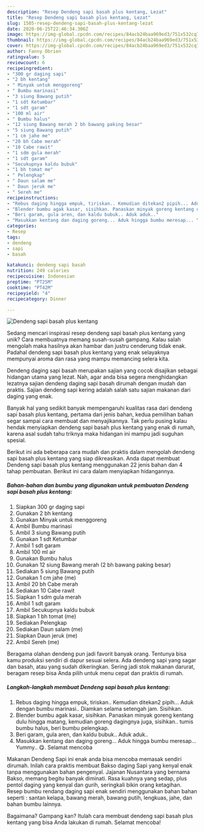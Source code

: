 ```yaml
---
description: "Resep Dendeng sapi basah plus kentang, Lezat"
title: "Resep Dendeng sapi basah plus kentang, Lezat"
slug: 1505-resep-dendeng-sapi-basah-plus-kentang-lezat
date: 2020-06-25T22:46:34.306Z
image: https://img-global.cpcdn.com/recipes/84acb24baa969ed3/751x532cq70/dendeng-sapi-basah-plus-kentang-foto-resep-utama.jpg
thumbnail: https://img-global.cpcdn.com/recipes/84acb24baa969ed3/751x532cq70/dendeng-sapi-basah-plus-kentang-foto-resep-utama.jpg
cover: https://img-global.cpcdn.com/recipes/84acb24baa969ed3/751x532cq70/dendeng-sapi-basah-plus-kentang-foto-resep-utama.jpg
author: Fanny Obrien
ratingvalue: 5
reviewcount: 6
recipeingredient:
- "300 gr daging sapi"
- "2 bh kentang"
- " Minyak untuk menggoreng"
- " Bumbu marinasi"
- "3 siung Bawang putih"
- "1 sdt Ketumbar"
- "1 sdt garam"
- "100 ml air"
- " Bumbu halus"
- "12 siung Bawang merah 2 bh bawang paking besar"
- "5 siung Bawang putih"
- "1 cm jahe me"
- "20 bh Cabe merah"
- "10 Cabe rawit"
- "1 sdm gula merah"
- "1 sdt garam"
- "Secukupnya kaldu bubuk"
- "1 bh tomat me"
- " Pelengkap"
- " Daun salam me"
- " Daun jeruk me"
- " Sereh me"
recipeinstructions:
- "Rebus daging hingga empuk, tiriskan.. Kemudian ditekan2 pipih... Aduk dengan bumbu marinasi.. Diamkan selama setengah jam. Sisihkan."
- "Blender bumbu agak kasar, sisihkan. Panaskan minyak goreng kentang dulu hingga matang, kemudian goreng dagingnya juga, sisihkan.. tumis bumbu halus, beri bumbu pelengkap."
- "Beri garam, gula aren, dan kaldu bubuk.. Aduk aduk.."
- "Masukkan kentang dan daging goreng... Aduk hingga bumbu meresap... Yummy.. 😋. Selamat mencoba"
categories:
- Resep
tags:
- dendeng
- sapi
- basah

katakunci: dendeng sapi basah 
nutrition: 249 calories
recipecuisine: Indonesian
preptime: "PT25M"
cooktime: "PT42M"
recipeyield: "4"
recipecategory: Dinner

---
```



![Dendeng sapi basah plus kentang](https://img-global.cpcdn.com/recipes/84acb24baa969ed3/751x532cq70/dendeng-sapi-basah-plus-kentang-foto-resep-utama.jpg)

Sedang mencari inspirasi resep dendeng sapi basah plus kentang yang unik? Cara membuatnya memang susah-susah gampang. Kalau salah mengolah maka hasilnya akan hambar dan justru cenderung tidak enak. Padahal dendeng sapi basah plus kentang yang enak selayaknya mempunyai aroma dan rasa yang mampu memancing selera kita.

Dendeng daging sapi basah merupakan sajian yang cocok disajikan sebagai hidangan utama yang lezat. Nah, agar anda bisa segera menghidangkan lezatnya sajian dendeng daging sapi basah dirumah dengan mudah dan praktis. Sajian dendeng sapi kering adalah salah satu sajian makanan dari daging yang enak.

Banyak hal yang sedikit banyak mempengaruhi kualitas rasa dari dendeng sapi basah plus kentang, pertama dari jenis bahan, kedua pemilihan bahan segar sampai cara membuat dan menyajikannya. Tak perlu pusing kalau hendak menyiapkan dendeng sapi basah plus kentang yang enak di rumah, karena asal sudah tahu triknya maka hidangan ini mampu jadi suguhan spesial.


Berikut ini ada beberapa cara mudah dan praktis dalam mengolah dendeng sapi basah plus kentang yang siap dikreasikan. Anda dapat membuat Dendeng sapi basah plus kentang menggunakan 22 jenis bahan dan 4 tahap pembuatan. Berikut ini cara dalam menyiapkan hidangannya.

<!--inarticleads1-->

##### Bahan-bahan dan bumbu yang digunakan untuk pembuatan Dendeng sapi basah plus kentang:

1. Siapkan 300 gr daging sapi
1. Gunakan 2 bh kentang
1. Gunakan  Minyak untuk menggoreng
1. Ambil  Bumbu marinasi
1. Ambil 3 siung Bawang putih
1. Gunakan 1 sdt Ketumbar
1. Ambil 1 sdt garam
1. Ambil 100 ml air
1. Gunakan  Bumbu halus
1. Gunakan 12 siung Bawang merah (2 bh bawang paking besar)
1. Sediakan 5 siung Bawang putih
1. Gunakan 1 cm jahe (me)
1. Ambil 20 bh Cabe merah
1. Sediakan 10 Cabe rawit
1. Siapkan 1 sdm gula merah
1. Ambil 1 sdt garam
1. Ambil Secukupnya kaldu bubuk
1. Siapkan 1 bh tomat (me)
1. Sediakan  Pelengkap
1. Sediakan  Daun salam (me)
1. Siapkan  Daun jeruk (me)
1. Ambil  Sereh (me)


Beragama olahan dendeng pun jadi favorit banyak orang. Tentunya bisa kamu produksi sendiri di dapur sesuai selera. Ada dendeng sapi yang sagar dan basah, atau yang sudah dikeringkan. Sering jadi stok makanan darurat, beragam resep bisa Anda pilih untuk menu cepat dan praktis di rumah. 

<!--inarticleads2-->

##### Langkah-langkah membuat Dendeng sapi basah plus kentang:

1. Rebus daging hingga empuk, tiriskan.. Kemudian ditekan2 pipih... Aduk dengan bumbu marinasi.. Diamkan selama setengah jam. Sisihkan.
1. Blender bumbu agak kasar, sisihkan. Panaskan minyak goreng kentang dulu hingga matang, kemudian goreng dagingnya juga, sisihkan.. tumis bumbu halus, beri bumbu pelengkap.
1. Beri garam, gula aren, dan kaldu bubuk.. Aduk aduk..
1. Masukkan kentang dan daging goreng... Aduk hingga bumbu meresap... Yummy.. 😋. Selamat mencoba


Makanan Dendeng Sapi ini enak anda bisa mencoba memasak sendiri dirumah. Inilah cara praktis membuat Bakso daging Sapi yang kenyal enak tanpa menggunakan bahan pengenyal. Jajanan Nusantara yang bernama Bakso, memang begitu banyak diminati. Rasa kuahnya yang sedap, plus pentol daging yang kenyal dan gurih, seringkali bikin orang ketagihan. Resep bumbu rendang daging sapi enak sendiri menggunakan bahan bahan seperti : santan kelapa, bawang merah, bawang putih, lengkuas, jahe, dan bahan bumbu lainnya. 

Bagaimana? Gampang kan? Itulah cara membuat dendeng sapi basah plus kentang yang bisa Anda lakukan di rumah. Selamat mencoba!
